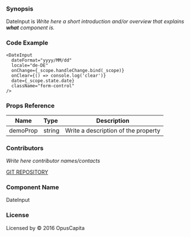 ### Synopsis

DateInput is 
*Write here a short introduction and/or overview that explains **what** component is.*

### Code Example

```
<DateInput
  dateFormat="yyyy/MM/dd"
  locale="de-DE"
  onChange={_scope.handleChange.bind(_scope)}
  onClear={() => console.log('clear')}
  date={_scope.state.date}
  className="form-control"
/>
```

### Props Reference

| Name                          | Type                  | Description                                                |
| ------------------------------|:----------------------| -----------------------------------------------------------|
| demoProp | string | Write a description of the property |

### Contributors
*Write here contributor names/contacts*

[GIT REPOSITORY](http://buildserver.jcatalog.com/gitweb/?p=js-react-application-generator.git)

### Component Name

DateInput

### License

Licensed by © 2016 OpusCapita


